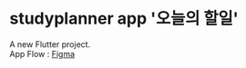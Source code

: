 # studyplanner app '오늘의 할일'

A new Flutter project.<br>
App Flow : [Figma](https://www.figma.com/file/6Wl1GgKpVVt8mp0HQDhtAL/Fooding-App-Flow-v0.1?node-id=0%3A1&t=3W8CYlE8llGj4xtY-1)
